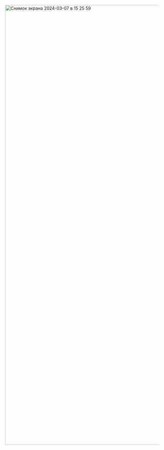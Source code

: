 <img width="1440" alt="Снимок экрана 2024-03-07 в 15 25 59" src="https://github.com/vladyahnovec/Simple-clicker-Swift-SwiftUI/assets/153903831/f29a1216-3c0d-4e3c-80b6-c7fd845a11e9">
